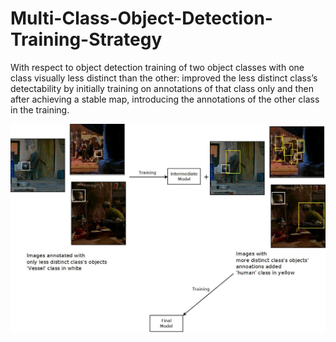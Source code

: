 # Multi-Class-Object-Detection-Training-Strategy
With respect to object detection training of two object classes with one class visually less distinct than the other: improved the less distinct class’s detectability by initially training on annotations of that class only and then after achieving a stable map, introducing the annotations of the other class in the training.


![alt text](https://github.com/tadbeer/Multi-Class-Object-Detection-Training-Strategy/blob/main/multi_class_strategy.jpg?raw=True)
